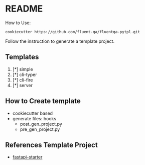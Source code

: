 # README

How to Use:

```shell
cookiecutter https://github.com/fluent-qa/fluentqa-pytpl.git
```

Follow the instruction to generate a template project.


## Templates

1. [*] simple
2. [*] cli-typer
3. [*] cli-fire
4. [*] server

## How to Create template

- cookiecutter based 
- generate files: hooks
  * post_gen_project.py
  * pre_gen_project.py

## References Template Project

- [fastapi-starter]( https://github.com/gaganpreet/fastapi-starter.git)